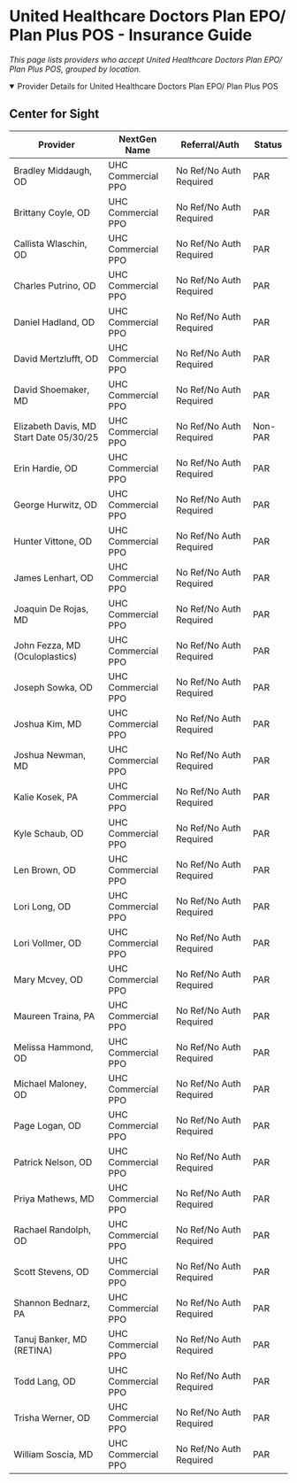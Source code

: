 # United Healthcare Doctors Plan EPO/ Plan Plus POS - Insurance Guide

*This page lists providers who accept United Healthcare Doctors Plan EPO/ Plan Plus POS, grouped by location.*

<details open><summary>Provider Details for United Healthcare Doctors Plan EPO/ Plan Plus POS</summary>

## Center for Sight

| Provider | NextGen Name | Referral/Auth | Status |
|----------|-------------|--------------|--------|
| Bradley Middaugh, OD | UHC Commercial PPO | No Ref/No Auth Required | PAR |
| Brittany Coyle, OD | UHC Commercial PPO | No Ref/No Auth Required | PAR |
| Callista Wlaschin, OD | UHC Commercial PPO | No Ref/No Auth Required | PAR |
| Charles Putrino, OD | UHC Commercial PPO | No Ref/No Auth Required | PAR |
| Daniel Hadland, OD | UHC Commercial PPO | No Ref/No Auth Required | PAR |
| David Mertzlufft, OD | UHC Commercial PPO | No Ref/No Auth Required | PAR |
| David Shoemaker, MD | UHC Commercial PPO | No Ref/No Auth Required | PAR |
| Elizabeth Davis, MD                      Start Date 05/30/25 | UHC Commercial PPO | No Ref/No Auth Required | Non-PAR |
| Erin Hardie, OD | UHC Commercial PPO | No Ref/No Auth Required | PAR |
| George Hurwitz, OD | UHC Commercial PPO | No Ref/No Auth Required | PAR |
| Hunter Vittone, OD | UHC Commercial PPO | No Ref/No Auth Required | PAR |
| James Lenhart, OD | UHC Commercial PPO | No Ref/No Auth Required | PAR |
| Joaquin De Rojas, MD | UHC Commercial PPO | No Ref/No Auth Required | PAR |
| John Fezza, MD (Oculoplastics) | UHC Commercial PPO | No Ref/No Auth Required | PAR |
| Joseph Sowka, OD | UHC Commercial PPO | No Ref/No Auth Required | PAR |
| Joshua Kim, MD | UHC Commercial PPO | No Ref/No Auth Required | PAR |
| Joshua Newman, MD | UHC Commercial PPO | No Ref/No Auth Required | PAR |
| Kalie Kosek, PA | UHC Commercial PPO | No Ref/No Auth Required | PAR |
| Kyle Schaub, OD | UHC Commercial PPO | No Ref/No Auth Required | PAR |
| Len Brown, OD | UHC Commercial PPO | No Ref/No Auth Required | PAR |
| Lori Long, OD | UHC Commercial PPO | No Ref/No Auth Required | PAR |
| Lori Vollmer, OD | UHC Commercial PPO | No Ref/No Auth Required | PAR |
| Mary Mcvey, OD | UHC Commercial PPO | No Ref/No Auth Required | PAR |
| Maureen Traina, PA | UHC Commercial PPO | No Ref/No Auth Required | PAR |
| Melissa Hammond, OD | UHC Commercial PPO | No Ref/No Auth Required | PAR |
| Michael Maloney, OD | UHC Commercial PPO | No Ref/No Auth Required | PAR |
| Page Logan, OD | UHC Commercial PPO | No Ref/No Auth Required | PAR |
| Patrick Nelson, OD | UHC Commercial PPO | No Ref/No Auth Required | PAR |
| Priya Mathews, MD | UHC Commercial PPO | No Ref/No Auth Required | PAR |
| Rachael Randolph, OD | UHC Commercial PPO | No Ref/No Auth Required | PAR |
| Scott Stevens, OD | UHC Commercial PPO | No Ref/No Auth Required | PAR |
| Shannon Bednarz, PA | UHC Commercial PPO | No Ref/No Auth Required | PAR |
| Tanuj Banker, MD (RETINA) | UHC Commercial PPO | No Ref/No Auth Required | PAR |
| Todd Lang, OD | UHC Commercial PPO | No Ref/No Auth Required | PAR |
| Trisha Werner, OD | UHC Commercial PPO | No Ref/No Auth Required | PAR |
| William Soscia, MD | UHC Commercial PPO | No Ref/No Auth Required | PAR |

</details>

